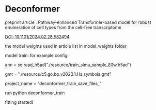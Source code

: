 # Deconformer

preprint article : Pathway-enhanced Transformer-based model for robust enumeration of cell types from the cell-free transcriptome

[DOI: 10.1101/2024.02.28.582494](https://doi.org/10.1101/2024.02.28.582494)

the model weights used in article list in model_weights folder



model train:
for example config

ann = sc.read_h5ad("./resource/train_simu_sample_80w.h5ad")

gmt = "./resource/c5.go.bp.v2023.1.Hs.symbols.gmt"

project_name = "deconformer_train_save_files_"

run python deconformer_train

fitting started!

